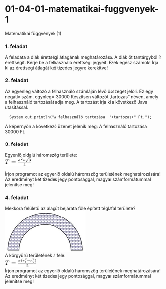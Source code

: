 # 01-04-01-matematikai-fuggvenyek-1
Matematikai függvények (1)
### 1. feladat  
A feladata a diák érettségi átlagának meghatározása. A diák öt tantárgyból ír érettségit. Kérje be a felhasználó érettségi jegyeit. Ezek egész számok!
Írja ki az érettségi átlagát két tizedes jegyre kerekítve! 
### 2. feladat  
Az egyenleg változó a felhasználó számláján lévő összeget jelöli. Ez egy negatív szám.
egynleg=-30000
Készítsen változót „tartozas” néven, amely a felhasználó tartozását adja meg.
A tartozást írja ki a következő Java utasítással.
  ```
    System.out.println("A felhasználó tartozása  "+tartozas+" Ft.");
  ```
  A képernyőn a következő üzenet jelenik meg: 
  A felhasználó tartozása 30000 Ft.
### 3. feladat  
Egyenlő oldalú háromszög területe:  
![Egynelő oldalú hárömszög](https://github.com/java-eclipse-introduction-tasks/01-04-01-matematikai-fuggvenyek-1/blob/main/egynelooldalu.png)  

Írjon programot az egyenlő oldalú háromszög területének meghatározására!  
Az eredményt két tizedes jegy pontosággal, magyar számformátummal jelenítse meg!  
### 4. feladat  
Mekkora felületű az alagút bejárata fölé épített téglafal területe?  
![Egynelő oldalú hárömszög](https://github.com/java-eclipse-introduction-tasks/01-04-01-matematikai-fuggvenyek-1/blob/main/alagut_bejarat.jpeg)  
A körgyűrű területének a fele:  
![Egynelő oldalú hárömszög](https://github.com/java-eclipse-introduction-tasks/01-04-01-matematikai-fuggvenyek-1/blob/main/alagut_bejarat_keplet.png)  
Írjon programot az egyenlő oldalú háromszög területének meghatározására!   
Az eredményt két tizedes jegy pontosággal, magyar számformátummal jelenítse meg!  
